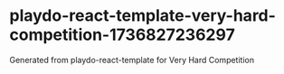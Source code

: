# playdo-react-template-very-hard-competition-1736827236297
Generated from playdo-react-template for Very Hard Competition

